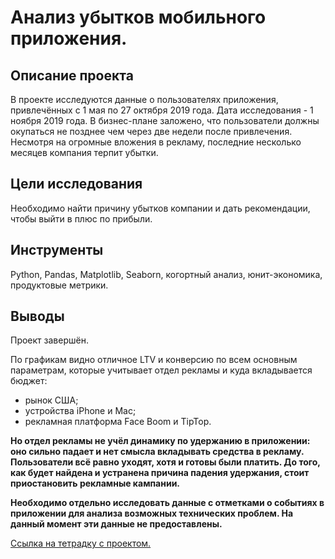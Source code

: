 # Анализ убытков мобильного приложения.
## Описание проекта 
В проекте исследуются данные о пользователях приложения, привлечённых с 1 мая по 27 октября 2019 года. Дата исследования - 1 ноября 2019 года. В бизнес-плане заложено, что пользователи должны окупаться не позднее чем через две недели после привлечения. Несмотря на огромные вложения в рекламу, последние несколько месяцев компания терпит убытки. 

## Цели исследования
Необходимо найти причину убытков компании и дать рекомендации, чтобы выйти в плюс по прибыли. 

## Инструменты
Python, Pandas, Matplotlib, Seaborn, когортный анализ, юнит-экономика, продуктовые метрики.

## Выводы 
Проект завершён. 

По графикам видно отличное LTV и конверсию по всем основным параметрам, которые учитывает отдел рекламы и куда вкладывается бюджет:

- рынок США;
- устройства iPhone и Mac;
- рекламная платформа Face Boom и TipTop.

**Но отдел рекламы не учёл динамику по удержанию в приложении: оно сильно падает и нет смысла вкладывать средства в рекламу. Пользователи всё равно уходят, хотя и готовы были платить. До того, как будет найдена и устранена причина падения удержания, стоит приостановить рекламные кампании.**

**Необходимо отдельно исследовать данные с отметками о событиях в приложении для анализа возможных технических проблем. На данный момент эти данные не предоставлены.**

[Ссылка на тетрадку с проектом.](https://github.com/D-A-Y8/Portfolio/blob/main/Mobile%20application%20losses%20analysis/Mobile%20application%20losses%20analysis.ipynb)
